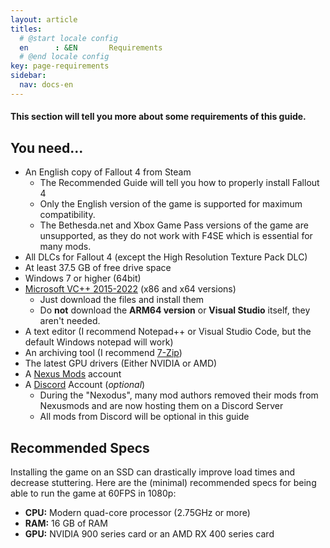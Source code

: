 ```yaml
---
layout: article
titles:
  # @start locale config
  en      : &EN       Requirements
  # @end locale config
key: page-requirements
sidebar:
  nav: docs-en
---
```


#### This section will tell you more about some requirements of this guide.

## You need...

- An English copy of Fallout 4 from Steam 
  - The Recommended Guide will tell you how to properly install Fallout 4
  - Only the English version of the game is supported for maximum compatibility.
  - The Bethesda.net and Xbox Game Pass versions of the game are unsupported, as they do not work with F4SE which is essential for many mods.
- All DLCs for Fallout 4 (except the High Resolution Texture Pack DLC)
- At least 37.5 GB of free drive space
- Windows 7 or higher (64bit)
- [Microsoft VC++ 2015-2022](https://docs.microsoft.com/en-us/cpp/windows/latest-supported-vc-redist?view=msvc-170) (x86 and x64 versions)
  - Just download the files and install them
  - Do **not** download the **ARM64 version** or **Visual Studio** itself, they aren't needed.
- A text editor (I recommend Notepad++ or Visual Studio Code, but the default Windows notepad will work)
- An archiving tool (I recommend [7-Zip](https://www.7-zip.org/))
- The latest GPU drivers (Either NVIDIA or AMD)
- A [Nexus Mods](https://users.nexusmods.com/register) account
- A [Discord](https://discord.com/) Account (*optional*)
  - During the "Nexodus", many mod authors removed their mods from Nexusmods and are now hosting them on a Discord Server
  - All mods from Discord will be optional in this guide


## Recommended Specs
Installing the game on an SSD can drastically improve load times and decrease stuttering. 
Here are the (minimal) recommended specs for being able to run the game at 60FPS in 1080p:
- **CPU:** Modern quad-core processor (2.75GHz or more)
- **RAM:** 16 GB of RAM
- **GPU:** NVIDIA 900 series card or an AMD RX 400 series card
